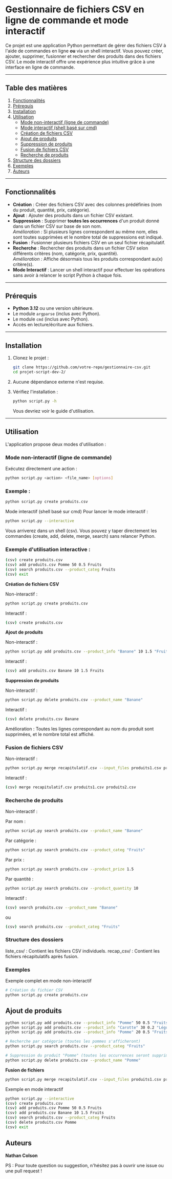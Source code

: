# Gestionnaire de fichiers CSV en ligne de commande et mode interactif

Ce projet est une application Python permettant de gérer des fichiers CSV à l'aide de commandes en ligne **ou** via un shell interactif. Vous pouvez créer, ajouter, supprimer, fusionner et rechercher des produits dans des fichiers CSV. Le mode interactif offre une expérience plus intuitive grâce à une interface en ligne de commande.

---

## Table des matières

1. [Fonctionnalités](#fonctionnalités)  
2. [Prérequis](#prérequis)  
3. [Installation](#installation)  
4. [Utilisation](#utilisation)  
    - [Mode non-interactif (ligne de commande)](#mode-non-interactif-ligne-de-commande)  
    - [Mode interactif (shell basé sur cmd)](#mode-interactif-shell-basé-sur-cmd)  
    - [Création de fichiers CSV](#création-de-fichiers-csv)  
    - [Ajout de produits](#ajout-de-produits)  
    - [Suppression de produits](#suppression-de-produits)  
    - [Fusion de fichiers CSV](#fusion-de-fichiers-csv)  
    - [Recherche de produits](#recherche-de-produits)  
5. [Structure des dossiers](#structure-des-dossiers)  
6. [Exemples](#exemples)  
7. [Auteurs](#auteurs)

---

## Fonctionnalités

- **Création** : Créer des fichiers CSV avec des colonnes prédéfinies (nom du produit, quantité, prix, catégorie).
- **Ajout** : Ajouter des produits dans un fichier CSV existant.
- **Suppression** : Supprimer **toutes les occurrences** d'un produit donné dans un fichier CSV sur base de son nom.  
  *Amélioration :* Si plusieurs lignes correspondent au même nom, elles sont toutes supprimées et le nombre total de suppressions est indiqué.
- **Fusion** : Fusionner plusieurs fichiers CSV en un seul fichier récapitulatif.
- **Recherche** : Rechercher des produits dans un fichier CSV selon différents critères (nom, catégorie, prix, quantité).  
  *Amélioration :* Affiche désormais tous les produits correspondant au(x) critère(s).
- **Mode Interactif** : Lancer un shell interactif pour effectuer les opérations sans avoir à relancer le script Python à chaque fois.

---

## Prérequis

- **Python 3.12** ou une version ultérieure.
- Le module `argparse` (inclus avec Python).
- Le module `cmd` (inclus avec Python).
- Accès en lecture/écriture aux fichiers.

---

## Installation

1. Clonez le projet :

    ```bash
    git clone https://github.com/votre-repo/gestionnaire-csv.git
    cd projet-script-dev-2/
    ```

2. Aucune dépendance externe n'est requise.

3. Vérifiez l'installation :

    ```bash
    python script.py -h
    ```
    Vous devriez voir le guide d'utilisation.

---

## Utilisation

L'application propose deux modes d'utilisation :

### Mode non-interactif (ligne de commande)

Exécutez directement une action :

```bash
python script.py <action> <file_name> [options]
```

### Exemple :

```bash
python script.py create produits.csv
```

Mode interactif (shell basé sur cmd)
Pour lancer le mode interactif :

```bash
python script.py --interactive
```

Vous arriverez dans un shell (csv). Vous pouvez y taper directement les commandes (create, add, delete, merge, search) sans relancer Python.

### Exemple d'utilisation interactive :

```bash
(csv) create produits.csv
(csv) add produits.csv Pomme 50 0.5 Fruits
(csv) search produits.csv --product_categ Fruits
(csv) exit
```

**Création de fichiers CSV**

Non-interactif :

```bash
python script.py create produits.csv
```

Interactif :

```bash
(csv) create produits.csv
```

**Ajout de produits**

Non-interactif :

```bash
python script.py add produits.csv --product_info "Banane" 10 1.5 "Fruits"
```

Interactif :

```bash
(csv) add produits.csv Banane 10 1.5 Fruits
```


**Suppression de produits**

Non-interactif :

```bash
python script.py delete produits.csv --product_name "Banane"
```

Interactif :

```bash
(csv) delete produits.csv Banane
```

Amélioration : Toutes les lignes correspondant au nom du produit sont supprimées, et le nombre total est affiché.

### Fusion de fichiers CSV

Non-interactif :

```bash
python script.py merge recapitulatif.csv --input_files produits1.csv produits2.csv
```

Interactif :

```bash
(csv) merge recapitulatif.csv produits1.csv produits2.csv
```

### Recherche de produits

Non-interactif :

Par nom :

```bash
python script.py search produits.csv --product_name "Banane"
```

Par catégorie :

```bash
python script.py search produits.csv --product_categ "Fruits"
```

Par prix :

```bash
python script.py search produits.csv --product_prize 1.5
```

Par quantité :

```bash
python script.py search produits.csv --product_quantity 10
```

Interactif :

```bash
(csv) search produits.csv --product_name "Banane"
```

ou

```bash
(csv) search produits.csv --product_categ "Fruits"
```

### Structure des dossiers

liste_csv/ : Contient les fichiers CSV individuels.
recap_csv/ : Contient les fichiers récapitulatifs après fusion.

### Exemples

Exemple complet en mode non-interactif

```bash
# Création du fichier CSV
python script.py create produits.csv
```

## Ajout de produits
```bash
python script.py add produits.csv --product_info "Pomme" 50 0.5 "Fruits"
python script.py add produits.csv --product_info "Carotte" 30 0.2 "Légumes"
python script.py add produits.csv --product_info "Pomme" 20 0.5 "Fruits"  # Une autre Pomme

# Recherche par catégorie (toutes les pommes s'afficheront)
python script.py search produits.csv --product_categ "Fruits"

# Suppression du produit "Pomme" (toutes les occurrences seront supprimées)
python script.py delete produits.csv --product_name "Pomme"
``` 

**Fusion de fichiers**

```bash
python script.py merge recapitulatif.csv --input_files produits1.csv produits2.csv
```

Exemple en mode interactif

```bash
python script.py --interactive
(csv) create produits.csv
(csv) add produits.csv Pomme 50 0.5 Fruits
(csv) add produits.csv Banane 10 1.5 Fruits
(csv) search produits.csv --product_categ Fruits
(csv) delete produits.csv Pomme
(csv) exit
```

## Auteurs

**Nathan Colson**

PS : Pour toute question ou suggestion, n'hésitez pas à ouvrir une issue ou une pull request !







